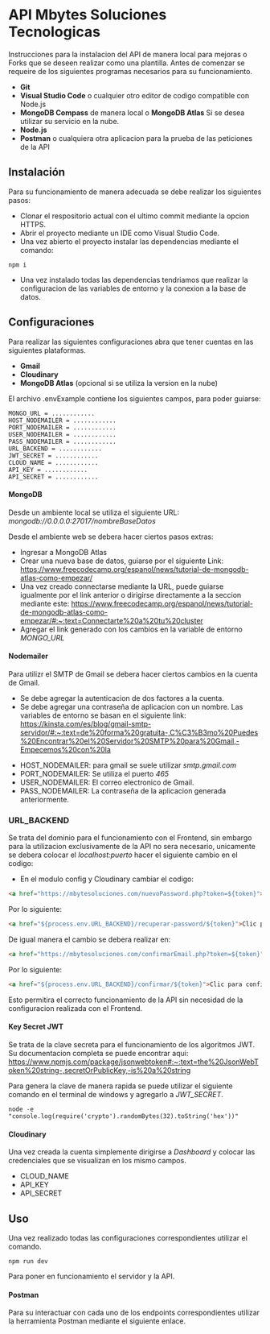 
# API Mbytes Soluciones Tecnologicas

Instrucciones para la instalacion del API de manera local para mejoras o Forks que se deseen realizar como una plantilla.
Antes de comenzar se requeire de los siguientes programas necesarios para su funcionamiento.
* **Git**
* **Visual Studio Code** o cualquier otro editor de codigo compatible con Node.js
* **MongoDB Compass** de manera local o **MongoDB Atlas** Si se desea utilizar su servicio en la nube.
* **Node.js**
* **Postman** o cualquiera otra aplicacion para la prueba de las peticiones de la API

 

## Instalación

Para su funcionamiento de manera adecuada se debe realizar los siguientes pasos:

-  Clonar el respositorio actual con el ultimo commit mediante la opcion HTTPS.
-  Abrir el proyecto mediante un IDE como Visual Studio Code.
- Una vez abierto el proyecto instalar las dependencias mediante el comando:
```
npm i
```
- Una vez instalado todas las dependencias tendriamos que realizar la configuracion de las variables de entorno y la conexion a la base de datos.
    

## Configuraciones

Para realizar las siguientes configuraciones abra que tener cuentas en las siguientes plataformas.
* **Gmail**
* **Cloudinary**
* **MongoDB Atlas** (opcional si se utiliza la version en la nube)

El archivo .envExample contiene los siguientes campos, para poder guiarse:
```
MONGO_URL = ............
HOST_NODEMAILER = ............
PORT_NODEMAILER = ............
USER_NODEMAILER = ............
PASS_NODEMAILER = ............
URL_BACKEND = ............
JWT_SECRET = ............
CLOUD_NAME = ............
API_KEY = ............
API_SECRET = ............
``` 
#### **MongoDB**
Desde un ambiente local se utiliza el siguiente URL: *mongodb://0.0.0.0:27017/nombreBaseDatos*

Desde el ambiente web se debera hacer ciertos pasos extras:
- Ingresar a MongoDB Atlas
- Crear una nueva base de datos, guiarse por el siguiente Link: https://www.freecodecamp.org/espanol/news/tutorial-de-mongodb-atlas-como-empezar/
- Una vez creado connectarse mediante la URL, puede guiarse igualmente por el link anterior o dirigirse directamente a la seccion mediante este: https://www.freecodecamp.org/espanol/news/tutorial-de-mongodb-atlas-como-empezar/#:~:text=Connectarte%20a%20tu%20cluster
- Agregar el link generado con los cambios en la variable de entorno *MONGO_URL*

#### **Nodemailer**
Para utilizr el SMTP de Gmail se debera hacer ciertos cambios en la cuenta de Gmail.
- Se debe agregar la autenticacion de dos factores a la cuenta.
- Se debe agregar una contraseña de aplicacion con un nombre.
Las variables de entorno se basan en el siguiente link: https://kinsta.com/es/blog/gmail-smtp-servidor/#:~:text=de%20forma%20gratuita-,C%C3%B3mo%20Puedes%20Encontrar%20el%20Servidor%20SMTP%20para%20Gmail,-Empecemos%20con%20la

* HOST_NODEMAILER: para gmail se suele utilizar *smtp.gmail.com*
* PORT_NODEMAILER: Se utiliza el puerto *465*
* USER_NODEMAILER: El correo electronico de Gmail.
* PASS_NODEMAILER: La contraseña de la aplicacion generada anteriormente.

### **URL_BACKEND**
Se trata del dominio para el funcionamiento con el Frontend, sin embargo para la utilizacion exclusivamente de la API no sera necesario, unicamente se debera colocar el *localhost:puerto* hacer el siguiente cambio en el codigo:
- En el modulo config y Cloudinary cambiar el codigo:
```html 
<a href="https://mbytesoluciones.com/nuevoPassword.php?token=${token}">Clic para reestablecer tu contraseña</a>
``` 
Por lo siguiente:
```html
<a href="${process.env.URL_BACKEND}/recuperar-password/${token}">Clic para reestablecer tu contraseña</a>
```

De igual manera el cambio se debera realizar en:
```html
<a href="https://mbytesoluciones.com/confirmarEmail.php?token=${token}">Clic para confirmar tu cuenta</a>
```
Por lo siguiente:
```html
<a href="${process.env.URL_BACKEND}/confirmar/${token}">Clic para confirmar tu cuenta</a>
```
Esto permitira el correcto funcionamiento de la API sin necesidad de la configuracion realizada con el Frontend.

#### **Key Secret JWT**

Se trata de la clave secreta para el funcionamiento de los algoritmos JWT. Su documentacion completa se puede encontrar aqui: https://www.npmjs.com/package/jsonwebtoken#:~:text=the%20JsonWebToken%20string-,secretOrPublicKey,-is%20a%20string

Para genera la clave de manera rapida se puede utilizar el siguiente comando en el terminal de windows y agregarlo a *JWT_SECRET*.
```
node -e "console.log(require('crypto').randomBytes(32).toString('hex'))"
```
#### **Cloudinary**

Una vez creada la cuenta simplemente dirigirse a *Dashboard* y colocar las credenciales que se visualizan en los mismo campos.
- CLOUD_NAME
- API_KEY
- API_SECRET

## Uso

Una vez realizado todas las configuraciones correspondientes utilizar el comando.
``` 
npm run dev
```
Para poner en funcionamiento el servidor y la API.

#### **Postman**
Para su interactuar con cada uno de los endpoints correspondientes utilizar la herramienta Postman mediante el siguiente enlace.
